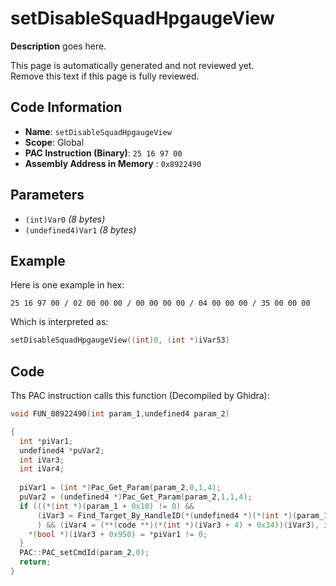 # setDisableSquadHpgaugeView

**Description** goes here.

This page is automatically generated and not reviewed yet.<br>Remove this text if this page is fully reviewed.

## Code Information

- **Name**: `setDisableSquadHpgaugeView`
- **Scope**: Global
- **PAC Instruction (Binary)**: `25 16 97 00`
- **Assembly Address in Memory** : `0x8922490`

## Parameters

- `(int)Var0` *(8 bytes)*
- `(undefined4)Var1` *(8 bytes)*

## Example

Here is one example in hex:

```25 16 97 00 / 02 00 00 00 / 00 00 00 00 / 04 00 00 00 / 35 00 00 00```

Which is interpreted as:

```c
setDisableSquadHpgaugeView((int)0, (int *)iVar53)
```

## Code

Ths PAC instruction calls this function (Decompiled by Ghidra):

```c
void FUN_08922490(int param_1,undefined4 param_2)

{
  int *piVar1;
  undefined4 *puVar2;
  int iVar3;
  int iVar4;
  
  piVar1 = (int *)Pac_Get_Param(param_2,0,1,4);
  puVar2 = (undefined4 *)Pac_Get_Param(param_2,1,1,4);
  if (((*(int *)(param_1 + 0x10) != 0) &&
      (iVar3 = Find_Target_By_HandleID(*(undefined4 *)(*(int *)(param_1 + 0x10) + 0xe8),*puVar2,1), iVar3 != 0)
      ) && (iVar4 = (**(code **)(*(int *)(iVar3 + 4) + 0x34))(iVar3), iVar4 == 3)) {
    *(bool *)(iVar3 + 0x950) = *piVar1 != 0;
  }
  PAC::PAC_setCmdId(param_2,0);
  return;
}
```

